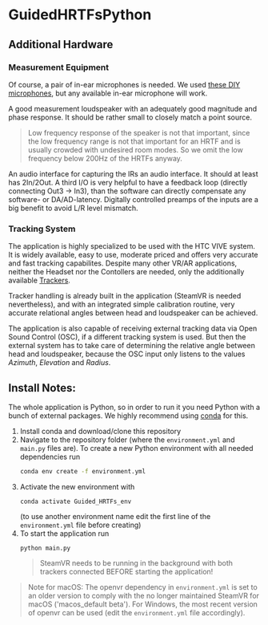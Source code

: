 # GuidedHRTFsPython

## Additional Hardware
### Measurement Equipment
Of course, a pair of in-ear microphones is needed. We used [these DIY microphones](https://www.researchgate.net/publication/331988584_The_PIRATE_an_anthropometric_earPlug_with_exchangeable_microphones_for_Individual_Reliable_Acquisition_of_Transfer_functions_at_the_Ear_canal_entrance), but any available in-ear microphone will work.

A good measurement loudspeaker with an adequately good magnitude and phase response. It should be rather small to closely match a point source.
> Low frequency response of the speaker is not that important, since the low frequency range is not that important for an HRTF and is usually crowded with undesired room modes. So we omit the low frequency below 200Hz of the HRTFs anyway.

An audio interface for capturing the IRs an audio interface. It should at least has 2In/2Out. A third I/O is very helpful to have a feedback loop (directly connecting Out3 -> In3), than the software can directly compensate any software- or DA/AD-latency. Digitally controlled preamps of the inputs are a big benefit to avoid L/R level mismatch.
### Tracking System
The application is highly specialized to be used with the HTC VIVE system. It is widely available, easy to use, moderate priced and offers very accurate and fast tracking capabilites. Despite many other VR/AR applications, neither the Headset nor the Contollers are needed, only the additionally available [Trackers](https://www.vive.com/de/accessory/vive-tracker/). 

Tracker handling is already built in the application (SteamVR is needed nevertheless), and with an integrated simple calibration routine, very accurate relational angles between head and loudspeaker can be achieved. 

The application is also capable of receiving external tracking data via Open Sound Control (OSC), if a different tracking system is used. But then the external system has to take care of determining the relative angle between head and loudspeaker, because the OSC input only listens to the values *Azimuth*, *Elevation* and *Radius*. 
## Install Notes:
The whole application is Python, so in order to run it you need Python with a bunch of external packages. 
We highly recommend using [conda](https://docs.conda.io/en/latest/) for this.

1. Install conda and download/clone this repository
2. Navigate to the repository folder (where the `environment.yml` and `main.py` files are). To create a new Python environment with all needed dependencies run
    ```sh
    conda env create -f environment.yml
    ```
3. Activate the new environment with
    ```
    conda activate Guided_HRTFs_env
    ```
    (to use another environment name edit the first line of the `environment.yml` file before creating)
4. To start the application run
    ```
    python main.py
    ```
    > SteamVR needs to be running in the background with both trackers connected BEFORE starting the application!
    
> Note for macOS: The openvr dependency in `environment.yml` is set to an older version to comply with the no longer maintained SteamVR for macOS ('macos_default beta'). For Windows, the most recent version of openvr can be used (edit the `environment.yml` file accordingly). 